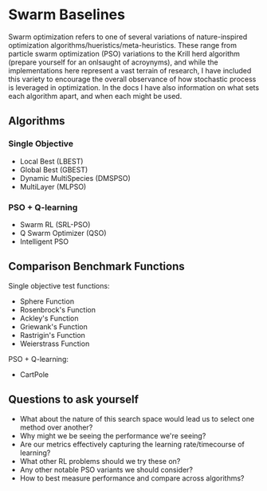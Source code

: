 # Swarm Baselines

Swarm optimization refers to one of several variations of nature-inspired optimization algorithms/hueristics/meta-heuristics.
These range from particle swarm optimization (PSO) variations to the Krill herd algorithm (prepare yourself for an onlsaught of acroynyms), and while the implementations here represent a vast terrain of research, I have included this variety to encourage the overall observance of how stochastic process is leveraged in optimization. In the docs I have also information on what sets each algorithm apart, and when each might be used. 

## Algorithms
### Single Objective 

* Local Best (LBEST)
* Global Best (GBEST)
* Dynamic MultiSpecies (DMSPSO)
* MultiLayer (MLPSO) 

### PSO + Q-learning

* Swarm RL (SRL-PSO)
* Q Swarm Optimizer (QSO) 
* Intelligent PSO

## Comparison Benchmark Functions

Single objective test functions:
* Sphere Function
* Rosenbrock's Function
* Ackley's Function
* Griewank's Function
* Rastrigin's Function
* Weierstrass Function

PSO + Q-learning:
* CartPole

## Questions to ask yourself

* What about the nature of this search space would lead us to select one method over another?
* Why might we be seeing the performance we're seeing?
* Are our metrics effectively capturing the learning rate/timecourse of learning?
* What other RL problems should we try these on?
* Any other notable PSO variants we should consider?
* How to best measure performance and compare across algorithms? 
